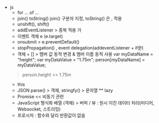 - js
    - for ... of ...
    - join() toString()
    join() 구분자 지정, toString() 은 , 적용
    - unshift(), shift()
    - addEventListener > 중복 적용 가
    - 이벤트 객체 e (e.target)
    - onsubmit > e.preventDefault()
    - stopPropagation() , event delegation(addeventListener + if문)
    - 객체 + [] > 멤버 값 동적 변경 & 멤버 이름 동적 사용
    var myDataName = "height";
    var myDataValue = "1.75m";
    person[myDataName] = myDataValue;
    > person.height >> 1.75m
    - this
    - JSON parse() > 객체, stringfy() > 문자열
    ** lazy
    - Promise << 비동기 관련
    - JavaScript 형식화 배열 (객체) > 버퍼 / 뷰
    : 원시 이진 데이터 처리(미디어, Websocket, 스트리밍)
    - 프로시저 : 함수와 달리 반환값이 없음